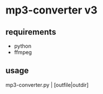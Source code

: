 # mp3-converter v3

## requirements

- python
- ffmpeg

## usage
mp3-converter.py <infile>|<indir> [outfile|outdir]
